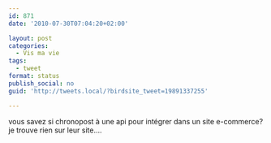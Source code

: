 ```yaml
---
id: 871
date: '2010-07-30T07:04:20+02:00'

layout: post
categories:
  - Vis ma vie
tags:
  - tweet
format: status
publish_social: no
guid: 'http://tweets.local/?birdsite_tweet=19891337255'

---
```


vous savez si chronopost à une api pour intégrer dans un site e-commerce? je trouve rien sur leur site….